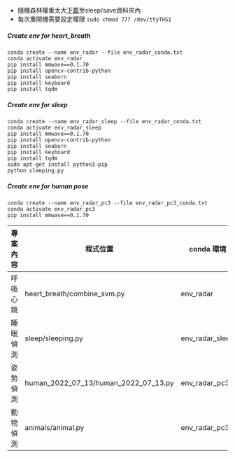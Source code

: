 - 隨機森林權重太大[下載](https://drive.google.com/file/d/1kYTANnP9ZgzEemOCabRLeRnXyRc3I72K/view?usp=sharing "下載")至sleep/save資料夾內
- 每次重開機需要設定權限 `sudo chmod 777 /dev/ttyTHS1`

##### Create env for heart_breath
    conda create --name env_radar --file env_radar_conda.txt
    conda activate env_radar
    pip install mmwave==0.1.70
    pip install opencv-contrib-python
    pip install seaborn
    pip install keyboard
    pip install tqdm


##### Create env for sleep
    conda create --name env_radar_sleep --file env_radar_conda.txt
    conda activate env_radar_sleep
    pip install mmwave==0.1.70
    pip install opencv-contrib-python
    pip install seaborn
    pip install keyboard
    pip install tqdm
    sudo apt-get install python3-pip
    python sleeping.py


##### Create env for human pose
    conda create --name env_radar_pc3 --file env_radar_pc3_conda.txt
    conda activate env_radar_pc3
    pip install mmwave==0.1.70

| 專案內容|程式位置|conda 環境|
| ------------ | ------------ |------------ |
|呼吸心跳|heart_breath/combine_svm.py|env_radar|
|睡眠偵測|sleep/sleeping.py|env_radar_sleep|
|姿勢偵測|human_2022_07_13/human_2022_07_13.py|env_radar_pc3|
|動物偵測|animals/animal.py|env_radar_pc3|

